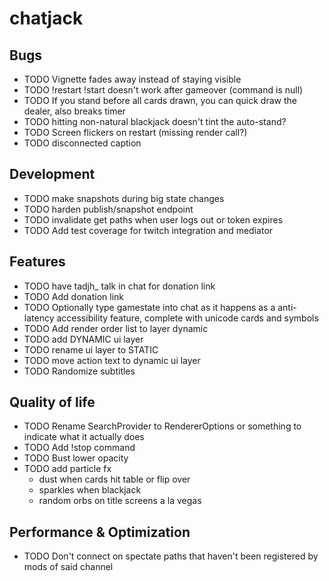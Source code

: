 # chatjack

## Bugs

- TODO Vignette fades away instead of staying visible
- TODO !restart !start doesn't work after gameover (command is null)
- TODO If you stand before all cards drawn, you can quick draw the dealer, also breaks timer
- TODO hitting non-natural blackjack doesn't tint the auto-stand?
- TODO Screen flickers on restart (missing render call?)
- TODO disconnected caption

## Development

- TODO make snapshots during big state changes
- TODO harden publish/snapshot endpoint
- TODO invalidate get paths when user logs out or token expires
- TODO Add test coverage for twitch integration and mediator

## Features

- TODO have tadjh\_ talk in chat for donation link
- TODO Add donation link
- TODO Optionally type gamestate into chat as it happens as a anti-latency accessibility feature, complete with unicode cards and symbols
- TODO Add render order list to layer dynamic
- TODO add DYNAMIC ui layer
- TODO rename ui layer to STATIC
- TODO move action text to dynamic ui layer
- TODO Randomize subtitles

## Quality of life

- TODO Rename SearchProvider to RendererOptions or something to indicate what it actually does
- TODO Add !stop command
- TODO Bust lower opacity
- TODO add particle fx
  - dust when cards hit table or flip over
  - sparkles when blackjack
  - random orbs on title screens a la vegas

## Performance & Optimization

- TODO Don't connect on spectate paths that haven't been registered by mods of said channel
